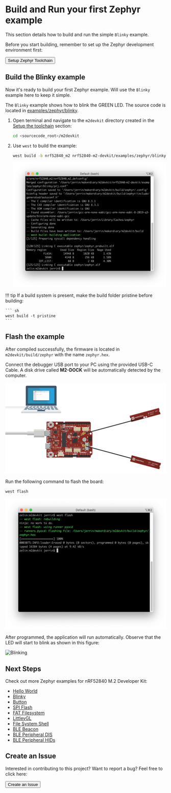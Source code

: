 # Build and Run your first Zephyr example

This section details how to build and run the simple `Blinky` example.

Before you start building, remember to set up the Zephyr development environment first:

<a href="../setup"><button data-md-color-primary="red-bud" style="width:auto;">Setup Zephyr Toolchain</button></a>

## Build the Blinky example

Now it's ready to build your first Zephyr example. Will use the `Blinky` example here to keep it simple. 

The `Blinky` example shows how to blink the GREEN LED. The source code is located in [examples/zephyr/blinky](https://github.com/makerdiary/nrf52840-m2-devkit/tree/master/examples/zephyr/blinky).

1. Open terminal and navigate to the `m2devkit` directory created in the [Setup the toolchain](setup.md) section:

	``` sh
	cd <sourcecode_root>/m2devkit
	```

2. Use `west` to build the example:

	``` sh
	west build -b nrf52840_m2 nrf52840-m2-devkit/examples/zephyr/blinky
	```
	
	![](examples/assets/images/building-blinky.png)

!!! tip
	If a build system is present, make the build folder pristine before building:

	``` sh
	west build -t pristine
	```

## Flash the example

After compiled successfully, the firmware is located in `m2devkit/build/zephyr` with the name `zephyr.hex`.

Connect the debugger USB port to your PC using the provided USB-C Cable. A disk drive called **M2-DOCK** will be automatically detected by the computer.

![](assets/images/programming-firmware.png)

Run the following command to flash the board:

``` sh
west flash
```

![](examples/assets/images/flashing-blinky.png)

After programmed, the application will run automatically. Observe that the LED will start to blink as shown in this figure:

![Blinking]()

## Next Steps

Check out more Zephyr examples for nRF52840 M.2 Developer Kit:

* [Hello World](examples/hello-world.md)
* [Blinky](examples/blinky.md)
* [Button](examples/button.md)
* [SPI Flash](examples/spi-flash.md)
* [FAT Filesystem](examples/fat-fs.md)
* [LittlevGL](examples/littlevgl.md)
* [File System Shell](examples/shell-fs.md)
* [BLE Beacon](examples/ble-beacon.md)
* [BLE Peripheral DIS](examples/ble-dis.md)
* [BLE Peripheral HIDs](examples/ble-hids.md)

## Create an Issue

Interested in contributing to this project? Want to report a bug? Feel free to click here:

<a href="https://github.com/makerdiary/nrf52840-m2-devkit/issues/new?title=Building%20Zephyr%20Blinky:%20%3Ctitle%3E"><button data-md-color-primary="red-bud"><i class="fa fa-github"></i> Create an Issue</button></a>
